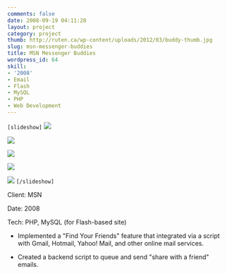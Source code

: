 ```yaml
---
comments: false
date: 2008-09-19 04:11:28
layout: project
category: project
thumb: http://ruten.ca/wp-content/uploads/2012/03/buddy-thumb.jpg
slug: msn-messenger-buddies
title: MSN Messenger Buddies
wordpress_id: 64
skill:
- '2008'
- Email
- Flash
- MySQL
- PHP
- Web Development
---
```


`[slideshow]`
![](http://ruten.ca/wp-content/uploads/2012/03/buddy-full.jpg)

![](http://ruten.ca/wp-content/uploads/2012/03/buddy1.5.jpg)

![](http://ruten.ca/wp-content/uploads/2012/03/buddy2.jpg)

![](http://ruten.ca/wp-content/uploads/2012/03/buddy3.jpg)

![](http://ruten.ca/wp-content/uploads/2012/03/buddy4.jpg)
`[/slideshow]`

Client: MSN

Date: 2008

Tech: PHP, MySQL (for Flash-based site)



	
  * Implemented a "Find Your Friends" feature that integrated via a script with Gmail, Hotmail, Yahoo! Mail, and other online mail services.

	
  * Created a backend script to queue and send "share with a friend" emails.



